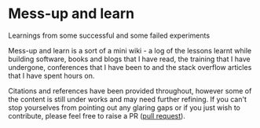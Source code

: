# Mess-up and learn

Learnings from some successful and some failed experiments

Mess-up and learn is a sort of a mini wiki - a log of the lessons learnt while building software, books and blogs that I have read, the training that I have undergone, conferences that I have been to and the stack overflow articles that I have spent hours on.

Citations and references have been provided throughout, however some of the content is still under works and may need further refining. If you can't stop yourselves from pointing out any glaring gaps or if you just wish to contribute, please feel free to raise a PR ([pull request](https://help.github.com/en/github/collaborating-with-issues-and-pull-requests/about-pull-requests)).
